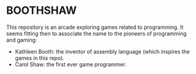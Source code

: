 # BOOTHSHAW

This repository is an arcade exploring games related to programming. It seems fitting then to associate the name to the pioneers of programming and gaming:
- Kathleen Booth: the inventor of assembly language (which inspires the games in this repo).
- Carol Shaw: the first ever game programmer.
